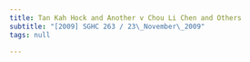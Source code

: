```yaml
---
title: Tan Kah Hock and Another v Chou Li Chen and Others
subtitle: "[2009] SGHC 263 / 23\_November\_2009"
tags: null

---
```


